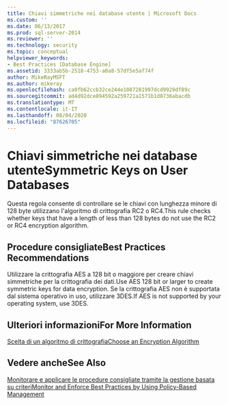 ```yaml
---
title: Chiavi simmetriche nei database utente | Microsoft Docs
ms.custom: ''
ms.date: 06/13/2017
ms.prod: sql-server-2014
ms.reviewer: ''
ms.technology: security
ms.topic: conceptual
helpviewer_keywords:
- Best Practices [Database Engine]
ms.assetid: 3333ab5b-2518-4753-a0a8-57df5e5af74f
author: MikeRayMSFT
ms.author: mikeray
ms.openlocfilehash: ca0fb62ccb32ce244e1087281997dcd9929df89c
ms.sourcegitcommit: ad4d92dce894592a259721a1571b1d8736abacdb
ms.translationtype: MT
ms.contentlocale: it-IT
ms.lasthandoff: 08/04/2020
ms.locfileid: "87626705"
---
```

# <a name="symmetric-keys-on-user-databases"></a><span data-ttu-id="da3d7-102">Chiavi simmetriche nei database utente</span><span class="sxs-lookup"><span data-stu-id="da3d7-102">Symmetric Keys on User Databases</span></span>
  <span data-ttu-id="da3d7-103">Questa regola consente di controllare se le chiavi con lunghezza minore di 128 byte utilizzano l'algoritmo di crittografia RC2 o RC4.</span><span class="sxs-lookup"><span data-stu-id="da3d7-103">This rule checks whether keys that have a length of less than 128 bytes do not use the RC2 or RC4 encryption algorithm.</span></span>  
  
## <a name="best-practices-recommendations"></a><span data-ttu-id="da3d7-104">Procedure consigliate</span><span class="sxs-lookup"><span data-stu-id="da3d7-104">Best Practices Recommendations</span></span>  
 <span data-ttu-id="da3d7-105">Utilizzare la crittografia AES a 128 bit o maggiore per creare chiavi simmetriche per la crittografia dei dati.</span><span class="sxs-lookup"><span data-stu-id="da3d7-105">Use AES 128 bit or larger to create symmetric keys for data encryption.</span></span> <span data-ttu-id="da3d7-106">Se la crittografia AES non è supportata dal sistema operativo in uso, utilizzare 3DES.</span><span class="sxs-lookup"><span data-stu-id="da3d7-106">If AES is not supported by your operating system, use 3DES.</span></span>  
  
## <a name="for-more-information"></a><span data-ttu-id="da3d7-107">Ulteriori informazioni</span><span class="sxs-lookup"><span data-stu-id="da3d7-107">For More Information</span></span>  
 [<span data-ttu-id="da3d7-108">Scelta di un algoritmo di crittografia</span><span class="sxs-lookup"><span data-stu-id="da3d7-108">Choose an Encryption Algorithm</span></span>](../security/encryption/choose-an-encryption-algorithm.md)  
  
## <a name="see-also"></a><span data-ttu-id="da3d7-109">Vedere anche</span><span class="sxs-lookup"><span data-stu-id="da3d7-109">See Also</span></span>  
 [<span data-ttu-id="da3d7-110">Monitorare e applicare le procedure consigliate tramite la gestione basata su criteri</span><span class="sxs-lookup"><span data-stu-id="da3d7-110">Monitor and Enforce Best Practices by Using Policy-Based Management</span></span>](monitor-and-enforce-best-practices-by-using-policy-based-management.md)  
  
  
